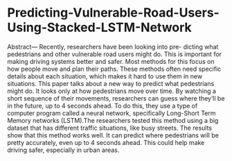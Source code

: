 # Predicting-Vulnerable-Road-Users-Using-Stacked-LSTM-Network

Abstract— Recently, researchers have been looking into pre- dicting what pedestrians and other vulnerable road users might do. This is important for making driving systems better and safer. Most methods for this focus on how people move and plan their paths. These methods often need specific details about each situation, which makes it hard to use them in new situations. This paper talks about a new way to predict what pedestrians might do. It looks only at how pedestrians move over time. By watching a short sequence of their movements, researchers can guess where they’ll be in the future, up to 4 seconds ahead. To do this, they use a type of computer program called a neural network, specifically Long-Short Term Memory networks (LSTM).The researchers tested this method using a big dataset that has different traffic situations, like busy streets. The results show that this method works well. It can predict where pedestrians will be pretty accurately, even up to 4 seconds ahead. This could help make driving safer, especially in urban areas.

